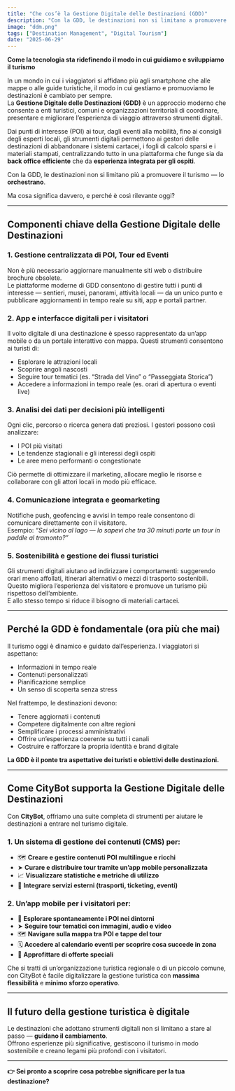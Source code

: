 ```yaml
---
title: "Che cos’è la Gestione Digitale delle Destinazioni (GDD)"
description: "Con la GDD, le destinazioni non si limitano a promuovere il turismo — lo orchestrano."
image: "ddm.png"
tags: ["Destination Management", "Digital Tourism"]
date: "2025-06-29"
---
```

**Come la tecnologia sta ridefinendo il modo in cui guidiamo e sviluppiamo il turismo**

In un mondo in cui i viaggiatori si affidano più agli smartphone che alle mappe o alle guide turistiche, il modo in cui gestiamo e promuoviamo le destinazioni è cambiato per sempre.  
La **Gestione Digitale delle Destinazioni (GDD)** è un approccio moderno che consente a enti turistici, comuni e organizzazioni territoriali di coordinare, presentare e migliorare l’esperienza di viaggio attraverso strumenti digitali.

Dai punti di interesse (POI) ai tour, dagli eventi alla mobilità, fino ai consigli degli esperti locali, gli strumenti digitali permettono ai gestori delle destinazioni di abbandonare i sistemi cartacei, i fogli di calcolo sparsi e i materiali stampati, centralizzando tutto in una piattaforma che funge sia da **back office efficiente** che da **esperienza integrata per gli ospiti**.

Con la GDD, le destinazioni non si limitano più a promuovere il turismo — lo **orchestrano**.

Ma cosa significa davvero, e perché è così rilevante oggi?

---

## Componenti chiave della Gestione Digitale delle Destinazioni

### 1. Gestione centralizzata di POI, Tour ed Eventi  
Non è più necessario aggiornare manualmente siti web o distribuire brochure obsolete.  
Le piattaforme moderne di GDD consentono di gestire tutti i punti di interesse — sentieri, musei, panorami, attività locali — da un unico punto e pubblicare aggiornamenti in tempo reale su siti, app e portali partner.

### 2. App e interfacce digitali per i visitatori  
Il volto digitale di una destinazione è spesso rappresentato da un’app mobile o da un portale interattivo con mappa. Questi strumenti consentono ai turisti di:

- Esplorare le attrazioni locali  
- Scoprire angoli nascosti  
- Seguire tour tematici (es. “Strada del Vino” o “Passeggiata Storica”)  
- Accedere a informazioni in tempo reale (es. orari di apertura o eventi live)

### 3. Analisi dei dati per decisioni più intelligenti  
Ogni clic, percorso o ricerca genera dati preziosi. I gestori possono così analizzare:

- I POI più visitati  
- Le tendenze stagionali e gli interessi degli ospiti  
- Le aree meno performanti o congestionate  

Ciò permette di ottimizzare il marketing, allocare meglio le risorse e collaborare con gli attori locali in modo più efficace.

### 4. Comunicazione integrata e geomarketing  
Notifiche push, geofencing e avvisi in tempo reale consentono di comunicare direttamente con il visitatore.  
Esempio: _“Sei vicino al lago — lo sapevi che tra 30 minuti parte un tour in paddle al tramonto?”_

### 5. Sostenibilità e gestione dei flussi turistici  
Gli strumenti digitali aiutano ad indirizzare i comportamenti: suggerendo orari meno affollati, itinerari alternativi o mezzi di trasporto sostenibili.  
Questo migliora l’esperienza del visitatore e promuove un turismo più rispettoso dell’ambiente.  
E allo stesso tempo si riduce il bisogno di materiali cartacei.

---

## Perché la GDD è fondamentale (ora più che mai)

Il turismo oggi è dinamico e guidato dall’esperienza. I viaggiatori si aspettano:

- Informazioni in tempo reale  
- Contenuti personalizzati  
- Pianificazione semplice  
- Un senso di scoperta senza stress  

Nel frattempo, le destinazioni devono:

- Tenere aggiornati i contenuti  
- Competere digitalmente con altre regioni  
- Semplificare i processi amministrativi  
- Offrire un’esperienza coerente su tutti i canali  
- Costruire e rafforzare la propria identità e brand digitale

**La GDD è il ponte tra aspettative dei turisti e obiettivi delle destinazioni.**

---

## Come CityBot supporta la Gestione Digitale delle Destinazioni

Con **CityBot**, offriamo una suite completa di strumenti per aiutare le destinazioni a entrare nel turismo digitale.

### 1. Un sistema di gestione dei contenuti (CMS) per:

- 🗺️ **Creare e gestire contenuti POI multilingue e ricchi**  
- ➤ **Curare e distribuire tour tramite un’app mobile personalizzata**  
- 📈 **Visualizzare statistiche e metriche di utilizzo**  
- 🔌 **Integrare servizi esterni (trasporti, ticketing, eventi)**

### 2. Un’app mobile per i visitatori per:

- 📍 **Esplorare spontaneamente i POI nei dintorni**  
- ➤ **Seguire tour tematici con immagini, audio e video**  
- 🗺️ **Navigare sulla mappa tra POI e tappe del tour**  
- 🗓️ **Accedere al calendario eventi per scoprire cosa succede in zona**  
- 🔖 **Approfittare di offerte speciali**

Che si tratti di un’organizzazione turistica regionale o di un piccolo comune, con CityBot è facile digitalizzare la gestione turistica con **massima flessibilità** e **minimo sforzo operativo**.

---

## Il futuro della gestione turistica è digitale

Le destinazioni che adottano strumenti digitali non si limitano a stare al passo — **guidano il cambiamento**.  
Offrono esperienze più significative, gestiscono il turismo in modo sostenibile e creano legami più profondi con i visitatori.

---

**👉 Sei pronto a scoprire cosa potrebbe significare per la tua destinazione?**
